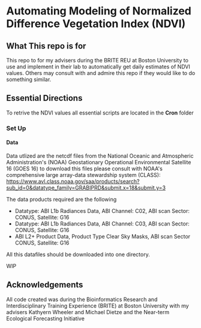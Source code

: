 # Automating Modeling of Normalized Difference Vegetation Index (NDVI)

## What This repo is for
This repo to for my advisers during the BRITE REU at Boston University to use and implement in their lab to automatically get daily estimates of NDVI values. Others may consult with and admire this repo if they would like to do something similar. 

## Essential Directions
To retrive the NDVI values all essential scripts are located in the **Cron** folder

### Set Up
#### Data
Data utlized are the netcdf files from the National Oceanic and Atmospheric Administration's (NOAA) Geostationary Operational Environmental Satellite 16 (GOES 16) to download this files please consult with NOAA's comprehensive large array-data stewardship system (CLASS): https://www.avl.class.noaa.gov/saa/products/search?sub_id=0&datatype_family=GRABIPRD&submit.x=18&submit.y=3

The data products required are the following
- Datatype: ABI L1b Radiances Data, ABI Channel: C02, ABI scan Sector: CONUS, Satellite: G16
- Datatype: ABI L1b Radiances Data, ABI Channel: C03, ABI scan Sector: CONUS, Satellite: G16
- ABI L2+ Product Data, Product Type Clear Sky Masks, ABI scan Sector CONUS, Satellite: G16

All this datafiles should be downloaded into one directory.


WIP


## Acknowledgements 
All code created was during the Bioinformatics Research and Interdisciplinary Training Experience (BRITE) at Boston University with my advisers Kathyern Wheeler and Michael Dietze and the Near-term Ecological Forecasting Initiative
